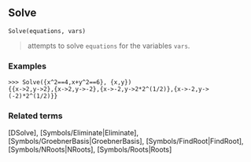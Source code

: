 ## Solve 

```
Solve(equations, vars)
```

> attempts to solve `equations` for the variables `vars`.

### Examples 
```
>>> Solve({x^2==4,x+y^2==6}, {x,y})
{{x->2,y->2},{x->2,y->-2},{x->-2,y->2*2^(1/2)},{x->-2,y->(-2)*2^(1/2)}}
```

### Related terms 
[DSolve], [Symbols/Eliminate|Eliminate], [Symbols/GroebnerBasis|GroebnerBasis], [Symbols/FindRoot|FindRoot], [Symbols/NRoots|NRoots], [Symbols/Roots|Roots]